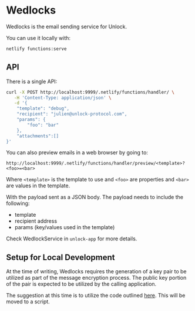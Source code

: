 # Wedlocks

Wedlocks is the email sending service for Unlock.

You can use it locally with:

```bash
netlify functions:serve
```

## API

There is a single API:

```bash
curl -X POST http://localhost:9999/.netlify/functions/handler/ \
   -H 'Content-Type: application/json' \
   -d '{
    "template": "debug",
    "recipient": "julien@unlock-protocol.com",
    "params": {
        "foo": "bar"
    },
    "attachments":[]
}'
```

You can also preview emails in a web browser by going to:

```
http://localhost:9999/.netlify/functions/handler/preview/<template>?<foo>=<bar>
```

Where `<template>` is the template to use and `<foo>` are properties and `<bar>` are values in the template.

With the payload sent as a JSON body. The payload needs to include the following:

- template
- recipient address
- params (key/values used in the template)

Check WedlockService in `unlock-app` for more details.

## Setup for Local Development

At the time of writing, Wedlocks requires the generation of a key pair to be utilized as part of the message encryption process.
The public key portion of the pair is expected to be utilized by the calling application.

The suggestion at this time is to utilize the code outlined [here](https://github.com/unlock-protocol/unlock/blob/master/wedlocks/src/__tests__/encrypter.test.js#L11).
This will be moved to a script.
